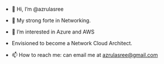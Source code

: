     
- 👋 Hi, I’m @azrulasree
- 💞️ My strong forte in Networking.
- 👀 I’m interested in Azure and AWS
- Envisioned to become a Network Cloud Architect.

- 📫 How to reach me: can email me at azrulasree@gmail.com

<!---
azrulasree/azrulasree is a ✨ special ✨ repository because its `README.md` (this file) appears on your GitHub profile.
You can click the Preview link to take a look at your changes.
--->
